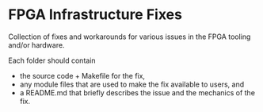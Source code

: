 # FPGA Infrastructure Fixes

Collection of fixes and workarounds for various issues in the FPGA tooling and/or hardware.

Each folder should contain
* the source code + Makefile for the fix,
* any module files that are used to make the fix available to users, and
* a README.md that briefly describes the issue and the mechanics of the fix.
